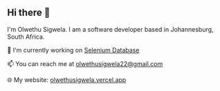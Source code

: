 ## Hi there 👋

I'm Olwethu Sigwela. I am a software developer based in Johannesburg, South Africa.

🚀 I'm currently working on [Selenium Database](https://seleniumdatabase.co.za/)

📫 You can reach me at olwethusigwela22@gmail.com

🌐 My website: [olwethusigwela.vercel.app](https://olwethusigwela.vercel.app/)

<!--
**olwethu-sigwela/olwethu-sigwela** is a ✨ _special_ ✨ repository because its `README.md` (this file) appears on your GitHub profile.

Here are some ideas to get you started:

- 🔭 I’m currently working on ...
- 🌱 I’m currently learning ...
- 👯 I’m looking to collaborate on ...
- 🤔 I’m looking for help with ...
- 💬 Ask me about ...
- 📫 How to reach me: ...
- 😄 Pronouns: ...
- ⚡ Fun fact: ...
-->
